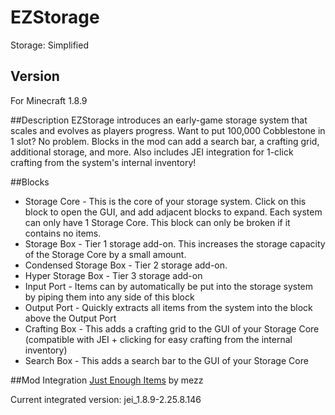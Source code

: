 # EZStorage
Storage: Simplified

## Version
For Minecraft 1.8.9

##Description
EZStorage introduces an early-game storage system that scales and evolves as players progress. Want to put 100,000 Cobblestone in 1 slot? No problem. Blocks in the mod can add a search bar, a crafting grid, additional storage, and more. Also includes JEI integration for 1-click crafting from the system's internal inventory!
 
##Blocks

* Storage Core - This is the core of your storage system. Click on this block to open the GUI, and add adjacent blocks to expand. Each system can only have 1 Storage Core. This block can only be broken if it contains no items.
* Storage Box - Tier 1 storage add-on. This increases the storage capacity of the Storage Core by a small amount.
* Condensed Storage Box - Tier 2 storage add-on.
* Hyper Storage Box - Tier 3 storage add-on
* Input Port - Items can by automatically be put into the storage system by piping them into any side of this block
* Output Port - Quickly extracts all items from the system into the block above the Output Port
* Crafting Box - This adds a crafting grid to the GUI of your Storage Core (compatible with JEI + clicking for easy crafting from the internal inventory)
* Search Box - This adds a search bar to the GUI of your Storage Core

##Mod Integration
[Just Enough Items](https://github.com/mezz/JustEnoughItems) by mezz

Current integrated version: jei_1.8.9-2.25.8.146
